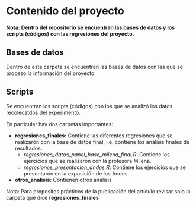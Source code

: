 # Contenido del proyecto

**Nota: Dentro del repositorio se encuentran las bases de datos y los scripts (códigos) con las regresiones del proyecto.**

## Bases de datos

Dentro de esta carpeta se encuentran las bases de datos con las que se proceso la información del proyecto 

## Scripts

Se encuentran los scripts (códigos) con los que se analizó los datos recolecatdos del experimento.

En particular hay dos carpetas importantes: 
- **regresiones_finales:** Contiene las diferentes regresiones que se realizarón con la base de datos final, i.e. contiene los análisis finales de resultados.
    - _regresiones_datos_panel_base_milena_final.R_: Contiene los ejercicios que se realizarón con la profesora Milena.
    - _regresiones_presentacion_andes.R_: Contiene los ejercicios que se presentarón en la exposición de los Andes.
- **otros_analisis:** Contienen otros análisis

Nota: Para propositos prácticos de la publicación del artículo revisar solo la carpeta que dice **regresiones_finales**
